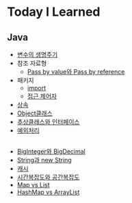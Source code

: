 # Today I Learned


## Java
* [변수의 생명주기](https://github.com/dilmah0203/TIL/blob/main/Java/%EB%B3%80%EC%88%98%EC%9D%98%20%EC%83%9D%EB%AA%85%EC%A3%BC%EA%B8%B0.md)
* 참조 자료형
  * [Pass by value와 Pass by reference](https://github.com/dilmah0203/TIL/blob/main/Java/Pass%20by%20value%EC%99%80%20Pass%20by%20reference.md)
* 패키지
  * [import](https://github.com/dilmah0203/TIL/blob/main/Java/import.md)
  * [접근 제어자](https://github.com/dilmah0203/TIL/blob/main/Java/%EC%A0%91%EA%B7%BC%20%EC%A0%9C%EC%96%B4%EC%9E%90.md)
* [상속](https://github.com/dilmah0203/TIL/blob/main/Java/%EC%83%81%EC%86%8D.md)
* [Object클래스](https://github.com/dilmah0203/TIL/blob/main/Java/Object%ED%81%B4%EB%9E%98%EC%8A%A4.md)
* [추상클래스와 인터페이스](https://github.com/dilmah0203/TIL/blob/main/Java/%E1%84%8E%E1%85%AE%E1%84%89%E1%85%A1%E1%86%BC%E1%84%8F%E1%85%B3%E1%86%AF%E1%84%85%E1%85%A2%E1%84%89%E1%85%B3%E1%84%8B%E1%85%AA%20%E1%84%8B%E1%85%B5%E1%86%AB%E1%84%90%E1%85%A5%E1%84%91%E1%85%A6%E1%84%8B%E1%85%B5%E1%84%89%E1%85%B3.md)
* [예외처리](https://github.com/dilmah0203/TIL/blob/main/Java/%E1%84%8B%E1%85%A8%E1%84%8B%E1%85%AC%E1%84%8E%E1%85%A5%E1%84%85%E1%85%B5.md)


##
* [BigInteger와 BigDecimal](https://github.com/dilmah0203/TIL/blob/main/BigInteger%EC%99%80%20BigDecimal.md)
* [String과 new String](https://github.com/dilmah0203/TIL/blob/main/String%EA%B3%BC%20new%20String.md)
* [캐시](https://github.com/dilmah0203/TIL/blob/main/%EC%BA%90%EC%8B%9C.md)
* [시간복잡도와 공간복잡도](https://github.com/dilmah0203/TIL/blob/main/%E1%84%89%E1%85%B5%E1%84%80%E1%85%A1%E1%86%AB%E1%84%87%E1%85%A9%E1%86%A8%E1%84%8C%E1%85%A1%E1%86%B8%E1%84%83%E1%85%A9%E1%84%8B%E1%85%AA%20%E1%84%80%E1%85%A9%E1%86%BC%E1%84%80%E1%85%A1%E1%86%AB%E1%84%87%E1%85%A9%E1%86%A8%E1%84%8C%E1%85%A1%E1%86%B8%E1%84%83%E1%85%A9.md)
* [Map vs List](https://github.com/dilmah0203/TIL/blob/main/Map%20vs%20List.md)
* [HashMap vs ArrayList](https://github.com/dilmah0203/TIL/blob/main/HashMap%20vs%20ArrayList.md)

